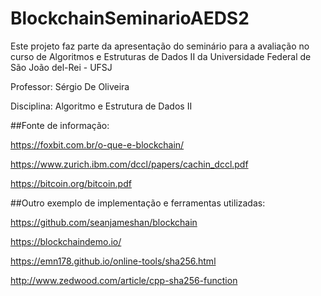 # BlockchainSeminarioAEDS2
Este projeto faz parte da apresentação do seminário para a avaliação no curso de Algoritmos e Estruturas de Dados II da Universidade Federal de São João del-Rei - UFSJ

Professor: Sérgio De Oliveira

Disciplina: Algoritmo e Estrutura de Dados II


##Fonte de informação:

https://foxbit.com.br/o-que-e-blockchain/

https://www.zurich.ibm.com/dccl/papers/cachin_dccl.pdf

https://bitcoin.org/bitcoin.pdf


##Outro exemplo de implementação e ferramentas utilizadas:

https://github.com/seanjameshan/blockchain

https://blockchaindemo.io/

https://emn178.github.io/online-tools/sha256.html

http://www.zedwood.com/article/cpp-sha256-function

